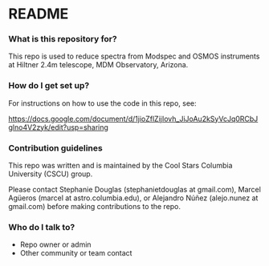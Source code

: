 # README #

### What is this repository for? ###

This repo is used to reduce spectra from Modspec and OSMOS instruments at Hiltner 2.4m telescope, MDM Observatory, Arizona.

### How do I get set up? ###

For instructions on how to use the code in this repo, see:

https://docs.google.com/document/d/1jioZflZijIovh_JiJoAu2kSyVcJq0RCbJglno4V2zyk/edit?usp=sharing

### Contribution guidelines ###

This repo was written and is maintained by the Cool Stars Columbia University (CSCU) group.

Please contact Stephanie Douglas (stephanietdouglas at gmail.com), Marcel Agüeros (marcel at astro.columbia.edu), or Alejandro Núñez (alejo.nunez at gmail.com) before making contributions to the repo.

### Who do I talk to? ###

* Repo owner or admin
* Other community or team contact
